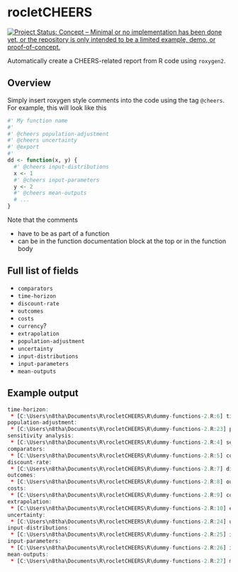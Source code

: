 # rocletCHEERS

[![Project Status: Concept – Minimal or no implementation has been done yet, or the repository is only intended to be a limited example, demo, or proof-of-concept.](https://www.repostatus.org/badges/latest/concept.svg)](https://www.repostatus.org/#concept)

Automatically create a CHEERS-related report from R code using `roxygen2`.

## Overview

Simply insert roxygen style comments into the code using the tag `@cheers`.
For example, this will look like this

```r
#' My function name
#'
#' @cheers population-adjustment
#' @cheers uncertainty
#' @export
#'
dd <- function(x, y) {
  #' @cheers input-distributions
  x <- 1
  #' @cheers input-parameters
  y <- 2
  #' @cheers mean-outputs
  # ...
}
```

Note that the comments

* have to be as part of a function
* can be in the function documentation block at the top or in the function body

## Full list of fields


* `comparators`
* `time-horizon`
* `discount-rate`
* `outcomes`
* `costs`
* `currency`?
* `extrapolation`
* `population-adjustment`
* `uncertainty`
* `input-distributions`
* `input-parameters`
* `mean-outputs`

## Example output

```r
time-horizon: 
 * [C:\Users\n8tha\Documents\R\rocletCHEERS\R\dummy-functions-2.R:6] time-horizon
population-adjustment: 
 * [C:\Users\n8tha\Documents\R\rocletCHEERS\R\dummy-functions-2.R:23] population-adjustment
sensitivity analysis: 
 * [C:\Users\n8tha\Documents\R\rocletCHEERS\R\dummy-functions-2.R:4] sensitivity analysis
comparators: 
 * [C:\Users\n8tha\Documents\R\rocletCHEERS\R\dummy-functions-2.R:5] comparators
discount-rate: 
 * [C:\Users\n8tha\Documents\R\rocletCHEERS\R\dummy-functions-2.R:7] discount-rate
outcomes: 
 * [C:\Users\n8tha\Documents\R\rocletCHEERS\R\dummy-functions-2.R:8] outcomes
costs: 
 * [C:\Users\n8tha\Documents\R\rocletCHEERS\R\dummy-functions-2.R:9] costs
extrapolation: 
 * [C:\Users\n8tha\Documents\R\rocletCHEERS\R\dummy-functions-2.R:10] extrapolation
uncertainty: 
 * [C:\Users\n8tha\Documents\R\rocletCHEERS\R\dummy-functions-2.R:24] uncertainty
input-distributions: 
 * [C:\Users\n8tha\Documents\R\rocletCHEERS\R\dummy-functions-2.R:25] input-distributions
input-parameters: 
 * [C:\Users\n8tha\Documents\R\rocletCHEERS\R\dummy-functions-2.R:26] input-parameters
mean-outputs: 
 * [C:\Users\n8tha\Documents\R\rocletCHEERS\R\dummy-functions-2.R:27] mean-outputs
 ```
 
